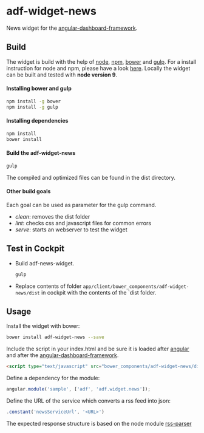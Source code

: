 # adf-widget-news

News widget for the [angular-dashboard-framework](https://github.com/sdorra/angular-dashboard-framework).

## Build

The widget is build with the help of [node](https://nodejs.org/), [npm](https://www.npmjs.com/), [bower](http://bower.io/) and [gulp](http://gulpjs.com/). For a install instruction for node and npm, please have a look [here](https://docs.npmjs.com/getting-started/installing-node).
Locally the widget can be built and tested with **node version 9**.

#### Installing bower and gulp

```bash
npm install -g bower
npm install -g gulp
```

#### Installing dependencies

```bash
npm install
bower install
```

#### Build the adf-widget-news

```bash
gulp
```

The compiled and optimized files can be found in the dist directory.

#### Other build goals

Each goal can be used as parameter for the gulp command.

* *clean*: removes the dist folder
* *lint*: checks css and javascript files for common errors
* *serve*: starts an webserver to test the widget

## Test in Cockpit
* Build adf-news-widget.
  ```bash
  gulp
  ```
* Replace contents of folder `app/client/bower_components/adf-widget-news/dist` in cockpit with the contents of the `dist folder.

## Usage

Install the widget with bower:

```bash
bower install adf-widget-news --save
```

Include the script in your index.html and be sure it is loaded after [angular](https://angularjs.org/) and after the [angular-dashboard-framework](https://github.com/sdorra/angular-dashboard-framework).
```html
<script type="text/javascript" src="bower_components/adf-widget-news/dist/adf-widget-news.min.js"></script>
```

Define a dependency for the module:

```javascript
angular.module('sample', ['adf', 'adf.widget.news']);
```

Define the URL of the service which converts a rss feed into json:

 ```javascript
 .constant('newsServiceUrl', '<URL>')
 ```
 The expected response structure is based on the node module [rss-parser](https://www.npmjs.com/package/rss-parser)
